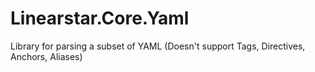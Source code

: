 # Linearstar.Core.Yaml

Library for parsing a subset of YAML
(Doesn't support Tags, Directives, Anchors, Aliases)
